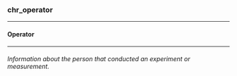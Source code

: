 ### chr_operator



------
#### Operator



------
###### Information about the person that conducted an experiment or measurement.